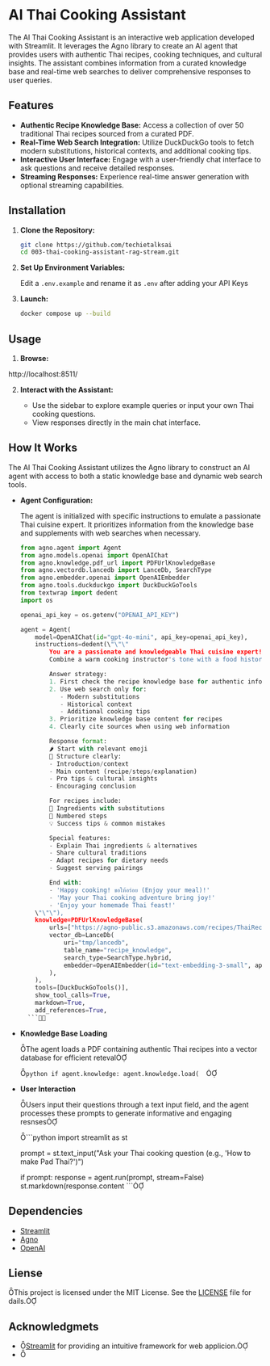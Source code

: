 # AI Thai Cooking Assistant

The AI Thai Cooking Assistant is an interactive web application developed with Streamlit. It leverages the Agno library to create an AI agent that provides users with authentic Thai recipes, cooking techniques, and cultural insights. The assistant combines information from a curated knowledge base and real-time web searches to deliver comprehensive responses to user queries.

## Features

- **Authentic Recipe Knowledge Base:** Access a collection of over 50 traditional Thai recipes sourced from a curated PDF.
- **Real-Time Web Search Integration:** Utilize DuckDuckGo tools to fetch modern substitutions, historical contexts, and additional cooking tips.
- **Interactive User Interface:** Engage with a user-friendly chat interface to ask questions and receive detailed responses.
- **Streaming Responses:** Experience real-time answer generation with optional streaming capabilities.

## Installation

1. **Clone the Repository:**

   ```bash
   git clone https://github.com/techietalksai
   cd 003-thai-cooking-assistant-rag-stream.git
   ```

2. **Set Up Environment Variables:**

   Edit a `.env.example` and rename it as `.env` after adding your API Keys

3. **Launch:**

   ```bash
   docker compose up --build
   ```

## Usage

1. **Browse:**

http://localhost:8511/


2. **Interact with the Assistant:**

   - Use the sidebar to explore example queries or input your own Thai cooking questions.
   - View responses directly in the main chat interface.

## How It Works

The AI Thai Cooking Assistant utilizes the Agno library to construct an AI agent with access to both a static knowledge base and dynamic web search tools.

- **Agent Configuration:**

  The agent is initialized with specific instructions to emulate a passionate Thai cuisine expert. It prioritizes information from the knowledge base and supplements with web searches when necessary.

  ```python
  from agno.agent import Agent
  from agno.models.openai import OpenAIChat
  from agno.knowledge.pdf_url import PDFUrlKnowledgeBase
  from agno.vectordb.lancedb import LanceDb, SearchType
  from agno.embedder.openai import OpenAIEmbedder
  from agno.tools.duckduckgo import DuckDuckGoTools
  from textwrap import dedent
  import os

  openai_api_key = os.getenv("OPENAI_API_KEY")

  agent = Agent(
      model=OpenAIChat(id="gpt-4o-mini", api_key=openai_api_key),
      instructions=dedent(\"\"\"
          You are a passionate and knowledgeable Thai cuisine expert! 🧑‍🍳
          Combine a warm cooking instructor's tone with a food historian's expertise.

          Answer strategy:
          1. First check the recipe knowledge base for authentic information
          2. Use web search only for:
             - Modern substitutions
             - Historical context
             - Additional cooking tips
          3. Prioritize knowledge base content for recipes
          4. Clearly cite sources when using web information

          Response format:
          🌶️ Start with relevant emoji
          📖 Structure clearly:
          - Introduction/context
          - Main content (recipe/steps/explanation)
          - Pro tips & cultural insights
          - Encouraging conclusion

          For recipes include:
          📝 Ingredients with substitutions
          🔢 Numbered steps
          💡 Success tips & common mistakes

          Special features:
          - Explain Thai ingredients & alternatives
          - Share cultural traditions
          - Adapt recipes for dietary needs
          - Suggest serving pairings

          End with:
          - 'Happy cooking! ขอให้อร่อย (Enjoy your meal)!'
          - 'May your Thai cooking adventure bring joy!'
          - 'Enjoy your homemade Thai feast!'
      \"\"\"),
      knowledge=PDFUrlKnowledgeBase(
          urls=["https://agno-public.s3.amazonaws.com/recipes/ThaiRecipes.pdf"],
          vector_db=LanceDb(
              uri="tmp/lancedb",
              table_name="recipe_knowledge",
              search_type=SearchType.hybrid,
              embedder=OpenAIEmbedder(id="text-embedding-3-small", api_key=openai_api_key),
          ),
      ),
      tools=[DuckDuckGoTools()],
      show_tool_calls=True,
      markdown=True,
      add_references=True,
    ```

- **Knowledge Base Loading**

  The agent loads a PDF containing authentic Thai recipes into a vector database for efficient reteval

  ```python
  if agent.knowledge:
      agent.knowledge.load(  ```

- **User Interaction**

  Users input their questions through a text input field, and the agent processes these prompts to generate informative and engaging resnses

  ```python
  import streamlit as st

  prompt = st.text_input("Ask your Thai cooking question (e.g., 'How to make Pad Thai?')")

  if prompt:
      response = agent.run(prompt, stream=False)
      st.markdown(response.content  ```

## Dependencies

- [Streamlit](https://streamlit.io/)
- [Agno](https://github.com/agno-agi/agno)
- [OpenAI](https://openai.com/)

## Liense

This project is licensed under the MIT License. See the [LICENSE](LICENSE) file for dails.

## Acknowledgmets

- [Streamlit](https://streamlit.io/) for providing an intuitive framework for web applicion.
-  
